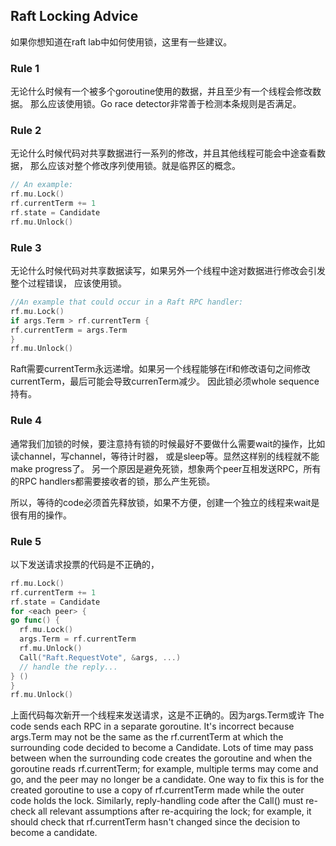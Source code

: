 ## Raft Locking Advice

如果你想知道在raft lab中如何使用锁，这里有一些建议。

### Rule 1
无论什么时候有一个被多个goroutine使用的数据，并且至少有一个线程会修改数据。
那么应该使用锁。Go race detector非常善于检测本条规则是否满足。

### Rule 2
无论什么时候代码对共享数据进行一系列的修改，并且其他线程可能会中途查看数据，
那么应该对整个修改序列使用锁。就是临界区的概念。
```go
// An example:
rf.mu.Lock()
rf.currentTerm += 1
rf.state = Candidate
rf.mu.Unlock()
```
### Rule 3
无论什么时候代码对共享数据读写，如果另外一个线程中途对数据进行修改会引发整个过程错误，
应该使用锁。
```go
//An example that could occur in a Raft RPC handler:
rf.mu.Lock()
if args.Term > rf.currentTerm {
rf.currentTerm = args.Term
}
rf.mu.Unlock()
```
Raft需要currentTerm永远递增。如果另一个线程能够在if和修改语句之间修改currentTerm，最后可能会导致currenTerm减少。
因此锁必须whole sequence持有。

### Rule 4
通常我们加锁的时候，要注意持有锁的时候最好不要做什么需要wait的操作，比如读channel，写channel，等待计时器，
或是sleep等。显然这样别的线程就不能make progress了。
另一个原因是避免死锁，想象两个peer互相发送RPC，所有的RPC handlers都需要接收者的锁，那么产生死锁。

所以，等待的code必须首先释放锁，如果不方便，创建一个独立的线程来wait是很有用的操作。


### Rule 5
以下发送请求投票的代码是不正确的，
```go
rf.mu.Lock()
rf.currentTerm += 1
rf.state = Candidate
for <each peer> {
go func() {
  rf.mu.Lock()
  args.Term = rf.currentTerm
  rf.mu.Unlock()
  Call("Raft.RequestVote", &args, ...)
  // handle the reply...
} ()
}
rf.mu.Unlock()
```
上面代码每次新开一个线程来发送请求，这是不正确的。因为args.Term或许
The code sends each RPC in a separate goroutine. It's incorrect
because args.Term may not be the same as the rf.currentTerm at which
the surrounding code decided to become a Candidate. Lots of time may
pass between when the surrounding code creates the goroutine and when
the goroutine reads rf.currentTerm; for example, multiple terms may
come and go, and the peer may no longer be a candidate. One way to fix
this is for the created goroutine to use a copy of rf.currentTerm made
while the outer code holds the lock. Similarly, reply-handling code
after the Call() must re-check all relevant assumptions after
re-acquiring the lock; for example, it should check that
rf.currentTerm hasn't changed since the decision to become a
candidate.